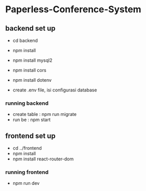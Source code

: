 # Paperless-Conference-System

## backend set up

- cd backend
- npm install
- npm install mysql2
- npm install cors
- npm install dotenv

- create .env file, isi configurasi database

### running backend

- create table : npm run migrate
- run be : npm start

## frontend set up

- cd ../frontend
- npm install
- npm install react-router-dom

### running frontend

- npm run dev
